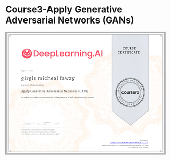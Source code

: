 # Course3-Apply Generative Adversarial Networks (GANs)

![course3_certificate](../Image/Screenshot_4.png)
